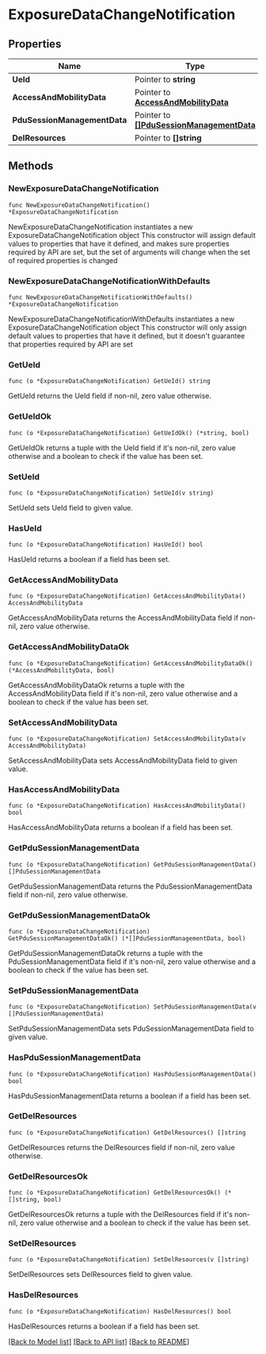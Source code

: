 # ExposureDataChangeNotification

## Properties

Name | Type | Description | Notes
------------ | ------------- | ------------- | -------------
**UeId** | Pointer to **string** |  | [optional] 
**AccessAndMobilityData** | Pointer to [**AccessAndMobilityData**](AccessAndMobilityData.md) |  | [optional] 
**PduSessionManagementData** | Pointer to [**[]PduSessionManagementData**](PduSessionManagementData.md) |  | [optional] 
**DelResources** | Pointer to **[]string** |  | [optional] 

## Methods

### NewExposureDataChangeNotification

`func NewExposureDataChangeNotification() *ExposureDataChangeNotification`

NewExposureDataChangeNotification instantiates a new ExposureDataChangeNotification object
This constructor will assign default values to properties that have it defined,
and makes sure properties required by API are set, but the set of arguments
will change when the set of required properties is changed

### NewExposureDataChangeNotificationWithDefaults

`func NewExposureDataChangeNotificationWithDefaults() *ExposureDataChangeNotification`

NewExposureDataChangeNotificationWithDefaults instantiates a new ExposureDataChangeNotification object
This constructor will only assign default values to properties that have it defined,
but it doesn't guarantee that properties required by API are set

### GetUeId

`func (o *ExposureDataChangeNotification) GetUeId() string`

GetUeId returns the UeId field if non-nil, zero value otherwise.

### GetUeIdOk

`func (o *ExposureDataChangeNotification) GetUeIdOk() (*string, bool)`

GetUeIdOk returns a tuple with the UeId field if it's non-nil, zero value otherwise
and a boolean to check if the value has been set.

### SetUeId

`func (o *ExposureDataChangeNotification) SetUeId(v string)`

SetUeId sets UeId field to given value.

### HasUeId

`func (o *ExposureDataChangeNotification) HasUeId() bool`

HasUeId returns a boolean if a field has been set.

### GetAccessAndMobilityData

`func (o *ExposureDataChangeNotification) GetAccessAndMobilityData() AccessAndMobilityData`

GetAccessAndMobilityData returns the AccessAndMobilityData field if non-nil, zero value otherwise.

### GetAccessAndMobilityDataOk

`func (o *ExposureDataChangeNotification) GetAccessAndMobilityDataOk() (*AccessAndMobilityData, bool)`

GetAccessAndMobilityDataOk returns a tuple with the AccessAndMobilityData field if it's non-nil, zero value otherwise
and a boolean to check if the value has been set.

### SetAccessAndMobilityData

`func (o *ExposureDataChangeNotification) SetAccessAndMobilityData(v AccessAndMobilityData)`

SetAccessAndMobilityData sets AccessAndMobilityData field to given value.

### HasAccessAndMobilityData

`func (o *ExposureDataChangeNotification) HasAccessAndMobilityData() bool`

HasAccessAndMobilityData returns a boolean if a field has been set.

### GetPduSessionManagementData

`func (o *ExposureDataChangeNotification) GetPduSessionManagementData() []PduSessionManagementData`

GetPduSessionManagementData returns the PduSessionManagementData field if non-nil, zero value otherwise.

### GetPduSessionManagementDataOk

`func (o *ExposureDataChangeNotification) GetPduSessionManagementDataOk() (*[]PduSessionManagementData, bool)`

GetPduSessionManagementDataOk returns a tuple with the PduSessionManagementData field if it's non-nil, zero value otherwise
and a boolean to check if the value has been set.

### SetPduSessionManagementData

`func (o *ExposureDataChangeNotification) SetPduSessionManagementData(v []PduSessionManagementData)`

SetPduSessionManagementData sets PduSessionManagementData field to given value.

### HasPduSessionManagementData

`func (o *ExposureDataChangeNotification) HasPduSessionManagementData() bool`

HasPduSessionManagementData returns a boolean if a field has been set.

### GetDelResources

`func (o *ExposureDataChangeNotification) GetDelResources() []string`

GetDelResources returns the DelResources field if non-nil, zero value otherwise.

### GetDelResourcesOk

`func (o *ExposureDataChangeNotification) GetDelResourcesOk() (*[]string, bool)`

GetDelResourcesOk returns a tuple with the DelResources field if it's non-nil, zero value otherwise
and a boolean to check if the value has been set.

### SetDelResources

`func (o *ExposureDataChangeNotification) SetDelResources(v []string)`

SetDelResources sets DelResources field to given value.

### HasDelResources

`func (o *ExposureDataChangeNotification) HasDelResources() bool`

HasDelResources returns a boolean if a field has been set.


[[Back to Model list]](../README.md#documentation-for-models) [[Back to API list]](../README.md#documentation-for-api-endpoints) [[Back to README]](../README.md)


